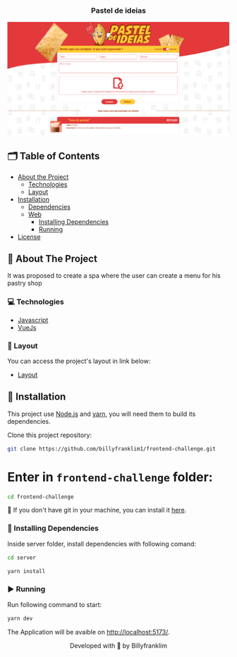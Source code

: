 <p align="center">
  <h3 align="center">Pastel de ideias</h3>
</p>
<p align="center">
  <img src="src/assets/images/preview.png" alt="Logo" />
  
</p>

## 🗂 Table of Contents

* [About the Project](#book-about-the-project)
  * [Technologies](#computer-technologies)
  * [Layout](#art-layout)
* [Installation](#bricks-installation)
  * [Dependencies](#construction-installing-dependencies)
  * [Web](#file_cabinet-back-end)
    * [Installing Dependencies](#construction-installing-dependencies)
    * [Running](#arrow_forward-running)
* [License](#page_facing_up-license)

## :book: About The Project

It was proposed to create a spa where the user can create a menu for his pastry shop

### :computer: Technologies

* [Javascript](https://www.javascript.com/)
* [VueJs](https://vuejs.org/)

### :art: Layout

You can access the project's layout in link below:

* [Layout](https://xd.adobe.com/spec/855f4c8d-dd32-45f7-784b-3b38f80782fa-f36e/specs/)


## :bricks: Installation

This project use [Node.js](https://nodejs.org/en/) and [yarn](https://yarnpkg.com/), you will need them to build its dependencies.


Clone this project repository:
```sh
git clone https://github.com/billyfranklim1/frontend-challenge.git
```
# Enter in `frontend-challenge` folder:

```sh
cd frontend-challenge
```

🚨 If you don't have git in your machine, you can install it [here](https://git-scm.com/downloads).

### :construction: Installing Dependencies

Inside server folder, install dependencies with following comand:

```sh
cd server
```
```sh
yarn install
```


### :arrow_forward: Running

Run following command to start:


```sh
yarn dev
```

The Application will be avaible on [http://localhost:5173/](http://localhost:5173/). 


<p align="center">Developed with 💜 by Billyfranklim</p>